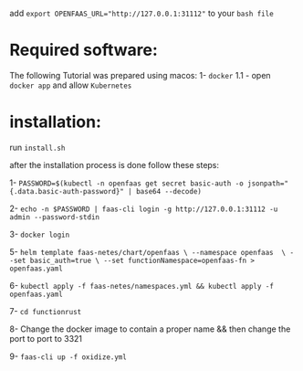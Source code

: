 

add `export OPENFAAS_URL="http://127.0.0.1:31112"` to your `bash file`

# Required software:

The following Tutorial was prepared using macos:
1- `docker`
  1.1 - open `docker app` and allow `Kubernetes`

# installation:

run `install.sh`

after the installation process is done follow these steps:

1- `PASSWORD=$(kubectl -n openfaas get secret basic-auth -o jsonpath="{.data.basic-auth-password}" | base64 --decode)`

2- `echo -n $PASSWORD | faas-cli login -g http://127.0.0.1:31112 -u admin --password-stdin`

3- `docker login`

5- `helm template faas-netes/chart/openfaas \
    --namespace openfaas  \
    --set basic_auth=true \
    --set functionNamespace=openfaas-fn > openfaas.yaml`

6- `kubectl apply -f faas-netes/namespaces.yml && kubectl apply -f openfaas.yaml`

7- `cd functionrust`

8- Change the docker image to contain a proper name && then change the port to port to 3321

9- `faas-cli up -f oxidize.yml`